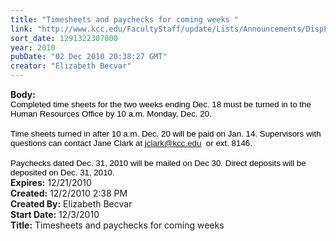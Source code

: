 ```yaml
---
title: "Timesheets and paychecks for coming weeks "
link: "http://www.kcc.edu/FacultyStaff/update/Lists/Announcements/DispForm.aspx?ID=7"
sort_date: 1291322307000
year: 2010
pubDate: "02 Dec 2010 20:38:27 GMT"
creator: "Elizabeth Becvar"
---
```


<div><b>Body:</b> <div class=ExternalClass2DA04535BE9F4D4F91B6F49F3126073B>
<div>
<p class=MsoNormal style="margin:0in 0in 0pt"><span style="font-size:10pt;color:black;font-family:'Arial','sans-serif'">Completed time sheets for the two weeks ending Dec. 18 must be turned in to the Human Resources Office by 10 a.m. Monday, Dec. 20.</span></p>
<p class=MsoNormal style="margin:0in 0in 0pt"><span style="font-size:10pt;color:black;font-family:'Arial','sans-serif'"></span> </p>
<p class=MsoNormal style="margin:0in 0in 0pt"><span style="font-size:10pt;color:black;font-family:'Arial','sans-serif'">Time sheets turned in after 10 a.m. Dec. 20 will be paid on Jan. 14. Supervisors with questions can contact Jane Clark at <a href="mailto:jclark@kcc.edu">jclark@kcc.edu</a></span><span style="font-size:10pt;color:black;font-family:'Arial','sans-serif'">  or ext. 8146. </span></p>
<p class=MsoNormal style="margin:0in 0in 0pt"><span style="font-size:10pt;color:black;font-family:'Arial','sans-serif'"></span> </p>
<p class=MsoNormal style="margin:0in 0in 0pt"><span style="font-size:10pt;color:black;font-family:'Arial','sans-serif'">Paychecks dated Dec. 31, 2010 will be mailed on Dec 30. Direct deposits will be deposited on Dec. 31, 2010. </span></p></div></div></div>
<div><b>Expires:</b> 12/21/2010</div>
<div><b>Created:</b> 12/2/2010 2:38 PM</div>
<div><b>Created By:</b> Elizabeth Becvar</div>
<div><b>Start Date:</b> 12/3/2010</div>
<div><b>Title:</b> Timesheets and paychecks for coming weeks </div>
